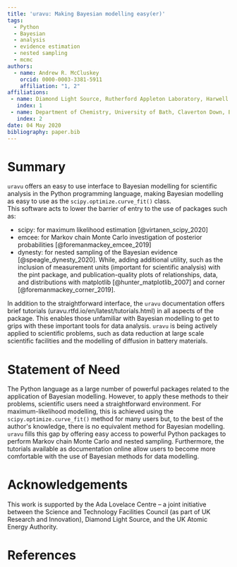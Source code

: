 ```yaml
---
title: 'uravu: Making Bayesian modelling easy(er)'
tags:
  - Python
  - Bayesian
  - analysis
  - evidence estimation
  - nested sampling
  - mcmc
authors:
  - name: Andrew R. McCluskey
    orcid: 0000-0003-3381-5911
    affiliation: "1, 2" 
affiliations:
 - name: Diamond Light Source, Rutherford Appleton Laboratory, Harwell Science and Innovation Campus, Didcot, OX11 0DE, UK
   index: 1
 - name: Department of Chemistry, University of Bath, Claverton Down, Bath, BA2 7AY, UK
   index: 2
date: 04 May 2020
bibliography: paper.bib
---
```


# Summary

`uravu` offers an easy to use interface to Bayesian modelling for scientific analysis in the Python programming language, making Bayesian modelling as easy to use as the `scipy.optimize.curve_fit()` class.  
This software acts to lower the barrier of entry to the use of packages such as:
- scipy: for maximum likelihood estimation [@virtanen_scipy_2020]
- emcee: for Markov chain Monte Carlo investigation of posterior probabilities [@foremanmackey_emcee_2019]
- dynesty: for nested sampling of the Bayesian evidence [@speagle_dynesty_2020].
While, adding additional utility, such as the inclusion of measurement units (important for scientific analysis) with the pint package, and publication-quality plots of relationships, data, and distributions with matplotlib [@hunter_matplotlib_2007] and corner [@foremanmackey_corner_2019]. 

In addition to the straightforward interface, the `uravu` documentation offers brief tutorials (uravu.rtfd.io/en/latest/tutorials.html) in all aspects of the package.
This enables those unfamiliar with Bayesian modelling to get to grips with these important tools for data analysis.
`uravu` is being actively applied to scientific problems, such as data reduction at large scale scientific facilities and the modelling of diffusion in battery materials.

# Statement of Need

The Python language as a large number of powerful packages related to the application of Bayesian modelling. 
However, to apply these methods to their problems, scientific users need a straightforward environment. 
For maximum-likelihood modelling, this is achieved using the `scipy.optimize.curve_fit()` method for many users but, to the best of the author's knowledge, there is no equivalent method for Bayesian modelling.
`uravu` fills this gap by offering easy access to powerful Python packages to perform Markov chain Monte Carlo and nested sampling. 
Furthermore, the tutorials available as documentation online allow users to become more comfortable with the use of Bayesian methods for data modelling. 

# Acknowledgements

This work is supported by the Ada Lovelace Centre – a joint initiative between the Science and Technology Facilities Council (as part of UK Research and Innovation), Diamond Light Source, and the UK Atomic Energy Authority.

# References